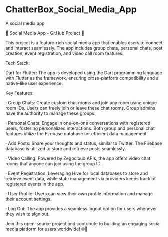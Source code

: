 # ChatterBox_Social_Media_App
A social media app


📱 Social Media App - GitHub Project 🚀

This project is a feature-rich social media app that enables users to connect and interact seamlessly. The app includes group chats, personal chats, post creation, event registration, and video call room features.

Tech Stack:

Dart for Flutter: The app is developed using the Dart programming language with Flutter as the framework, ensuring cross-platform compatibility and a native-like user experience.

Key Features:

· Group Chats: Create custom chat rooms and join any room using unique room IDs. Users can freely join or leave these chat rooms. Group admins have the authority to manage these groups.

· Personal Chats: Engage in one-on-one conversations with registered users, fostering personalized interactions. Both group and personal chat features utilize the Firebase database for efficient data management.

· Add Posts: Share your thoughts and status, similar to Twitter. The Firebase database is utilized to store and retrieve posts seamlessly.

· Video Calling: Powered by Zegocloud APIs, the app offers video chat rooms that anyone can join using the group ID.

· Event Registration: Leveraging Hive for local databases to store and retrieve event data, while state management via providers keeps track of registered events in the app.

· User Profile: Users can view their own profile information and manage their account settings.

· Log Out: The app provides a seamless logout option for users whenever they wish to sign out.

Join this open-source project and contribute to building an engaging social media platform for users worldwide! 🌐👥


